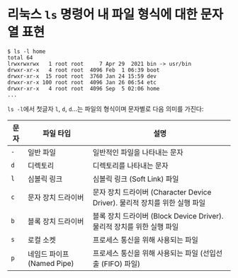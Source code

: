 # 리눅스 `ls` 명령어 내 파일 형식에 대한 문자열 표현

```shell
$ ls -l home
total 64
lrwxrwxrwx   1 root root     7 Apr 29  2021 bin -> usr/bin
drwxr-xr-x   4 root root  4096 Feb  1 06:39 boot
drwxr-xr-x  15 root root  3760 Jan 24 15:59 dev
drwxr-xr-x 100 root root  4096 Jan 26 06:54 etc
drwxr-xr-x   4 root root  4096 Sep  5 02:06 home
...
```

`ls -l`에서 첫글자 `l`, `d`, `d`...는 파일의 형식이며 문자별로 다음 의미를 가진다:

| 문자 | 파일 타입 | 설명 |
| --- | --- | --- |
| `-` | 일반 파일 | 일반적인 파일을 나타내는 문자 |
| `d` | 디렉토리 | 디렉토리를 나타내는 문자 |
| `l` | 심볼릭 링크 | 심볼릭 링크 (Soft Link) 파일 |
| `c` | 문자 장치 드라이버 | 문자 장치 드라이버 (Character Device Driver). 물리적 장치를 위한 실행 파일 |
| `b` | 블록 장치 드라이버 | 블록 장치 드라이버 (Block Device Driver). 물리적 장치를 위한 실행 파일 |
| `s` | 로컬 소켓 | 프로세스 통신을 위해 사용되는 파일 |
| `p` | 네임드 파이프 (Named Pipe) | 프로세스 통신을 위해 사용되는 파일 (선입선출 (FIFO) 파일) |
